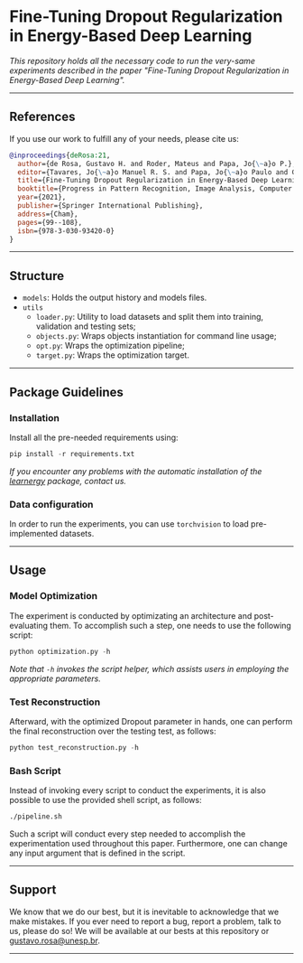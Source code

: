 # Fine-Tuning Dropout Regularization in Energy-Based Deep Learning

*This repository holds all the necessary code to run the very-same experiments described in the paper "Fine-Tuning Dropout Regularization in Energy-Based Deep Learning".*

---

## References

If you use our work to fulfill any of your needs, please cite us:

```BibTex
@inproceedings{deRosa:21,
  author={de Rosa, Gustavo H. and Roder, Mateus and Papa, Jo{\~a}o P.},
  editor={Tavares, Jo{\~a}o Manuel R. S. and Papa, Jo{\~a}o Paulo and Gonz{\'a}lez Hidalgo, Manuel},
  title={Fine-Tuning Dropout Regularization in Energy-Based Deep Learning},
  booktitle={Progress in Pattern Recognition, Image Analysis, Computer Vision, and Applications},
  year={2021},
  publisher={Springer International Publishing},
  address={Cham},
  pages={99--108},
  isbn={978-3-030-93420-0}
}
```

---

## Structure

 * `models`: Holds the output history and models files.
 * `utils`
   * `loader.py`: Utility to load datasets and split them into training, validation and testing sets;
   * `objects.py`: Wraps objects instantiation for command line usage;
   * `opt.py`: Wraps the optimization pipeline;
   * `target.py`: Wraps the optimization target.
   
   
---

## Package Guidelines

### Installation

Install all the pre-needed requirements using:

```Python
pip install -r requirements.txt
```

*If you encounter any problems with the automatic installation of the [learnergy](https://github.com/gugarosa/learnergy) package, contact us.*

### Data configuration

In order to run the experiments, you can use `torchvision` to load pre-implemented datasets.

---

## Usage

### Model Optimization

The experiment is conducted by optimizating an architecture and post-evaluating them. To accomplish such a step, one needs to use the following script:

```Python
python optimization.py -h
```

*Note that `-h` invokes the script helper, which assists users in employing the appropriate parameters.*

### Test Reconstruction

Afterward, with the optimized Dropout parameter in hands, one can perform the final reconstruction over the testing test, as follows:

```Python
python test_reconstruction.py -h
```

### Bash Script

Instead of invoking every script to conduct the experiments, it is also possible to use the provided shell script, as follows:

```Bash
./pipeline.sh
```

Such a script will conduct every step needed to accomplish the experimentation used throughout this paper. Furthermore, one can change any input argument that is defined in the script.

---

## Support

We know that we do our best, but it is inevitable to acknowledge that we make mistakes. If you ever need to report a bug, report a problem, talk to us, please do so! We will be available at our bests at this repository or gustavo.rosa@unesp.br.

---
